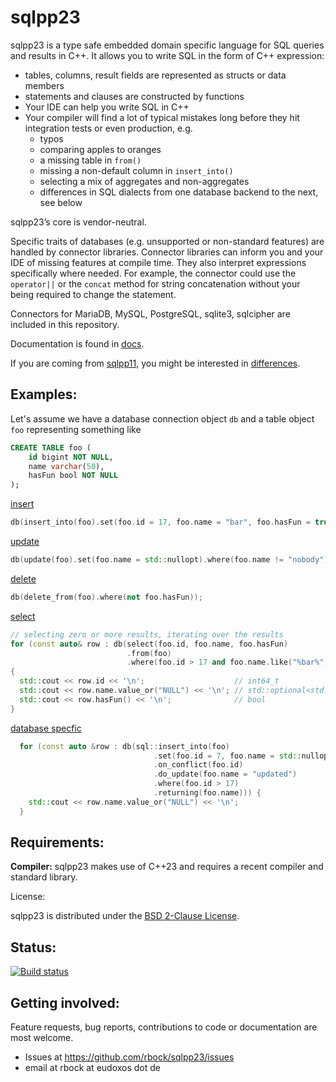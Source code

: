 # sqlpp23

sqlpp23 is a type safe embedded domain specific language for SQL queries and results in C++.
It allows you to write SQL in the form of C++ expression:

  * tables, columns, result fields are represented as structs or data members
  * statements and clauses are constructed by functions
  * Your IDE can help you write SQL in C++
  * Your compiler will find a lot of typical mistakes long before they hit integration tests or even production, e.g.
    * typos
    * comparing apples to oranges
    * a missing table in `from()`
    * missing a non-default column in `insert_into()`
    * selecting a mix of aggregates and non-aggregates
    * differences in SQL dialects from one database backend to the next, see below

sqlpp23’s core is vendor-neutral.

Specific traits of databases (e.g. unsupported or non-standard features) are handled by connector libraries.
Connector libraries can inform you and your IDE of missing features at compile time.
They also interpret expressions specifically where needed.
For example, the connector could use the `operator||` or the `concat` method for string concatenation without your being required to change the statement.

Connectors for MariaDB, MySQL, PostgreSQL, sqlite3, sqlcipher are included in this repository.

Documentation is found in [docs](docs/README.md).

If you are coming from [sqlpp11](https://github.com/rbock/sqlpp11), you might be interested in [differences](docs/differences-to-sqlpp11.md).

## Examples:

Let's assume we have a database connection object `db` and a table object `foo` representing something like

```SQL
CREATE TABLE foo (
    id bigint NOT NULL,
    name varchar(50),
    hasFun bool NOT NULL
);
```

[insert](docs/insert.md)
```C++
db(insert_into(foo).set(foo.id = 17, foo.name = "bar", foo.hasFun = true));
```

[update](docs/update.md)
```C++
db(update(foo).set(foo.name = std::nullopt).where(foo.name != "nobody"));
```

[delete](docs/delete.md)
```C++
db(delete_from(foo).where(not foo.hasFun));
```

[select](docs/select.md)
```C++
// selecting zero or more results, iterating over the results
for (const auto& row : db(select(foo.id, foo.name, foo.hasFun)
                          .from(foo)
                          .where(foo.id > 17 and foo.name.like("%bar%"))))
{
  std::cout << row.id << '\n';                    // int64_t
  std::cout << row.name.value_or("NULL") << '\n'; // std::optional<std::string_view>
  std::cout << row.hasFun() << '\n';              // bool
}
```

[database specfic](connectors.md)
```C++
  for (const auto &row : db(sql::insert_into(foo)
                                .set(foo.id = 7, foo.name = std::nullopt, foo.hasFun = false)
                                .on_conflict(foo.id)
                                .do_update(foo.name = "updated")
                                .where(foo.id > 17)
                                .returning(foo.name))) {
    std::cout << row.name.value_or("NULL") << '\n';
  }
```

## Requirements:

__Compiler:__
sqlpp23 makes use of C++23 and requires a recent compiler and standard library.

License:

sqlpp23 is distributed under the [BSD 2-Clause License](https://github.com/rbock/sqlpp23/blob/main/LICENSE).

## Status:
[![Build status](https://ci.appveyor.com/api/projects/status/9kyafm5p1xq5j0ax/branch/main?svg=true)](https://ci.appveyor.com/project/rbock/sqlpp23/branch/main)

## Getting involved:

Feature requests, bug reports, contributions to code or documentation are most welcome.

  * Issues at https://github.com/rbock/sqlpp23/issues
  * email at rbock at eudoxos dot de

